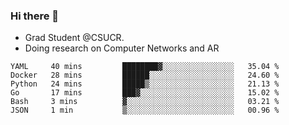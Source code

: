 ### Hi there 👋
- Grad Student @CSUCR. 
- Doing research on Computer Networks and AR
<!--START_SECTION:waka-->

```text
YAML     40 mins         ████████▓░░░░░░░░░░░░░░░░   35.04 %
Docker   28 mins         ██████░░░░░░░░░░░░░░░░░░░   24.60 %
Python   24 mins         █████▒░░░░░░░░░░░░░░░░░░░   21.13 %
Go       17 mins         ███▓░░░░░░░░░░░░░░░░░░░░░   15.02 %
Bash     3 mins          ▓░░░░░░░░░░░░░░░░░░░░░░░░   03.21 %
JSON     1 min           ▒░░░░░░░░░░░░░░░░░░░░░░░░   00.96 %
```

<!--END_SECTION:waka-->
<!--
**jluo117/jluo117** is a ✨ _special_ ✨ repository because its `README.md` (this file) appears on your GitHub profile.

Here are some ideas to get you started:

- 🔭 I’m currently working on ...
- 🌱 I’m currently learning ...
- 👯 I’m looking to collaborate on ...
- 🤔 I’m looking for help with ...
- 💬 Ask me about ...
- 📫 How to reach me: ...
- 😄 Pronouns: ...
- ⚡ Fun fact: ...
-->
